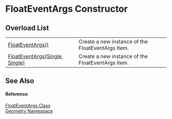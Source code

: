 # FloatEventArgs Constructor


## Overload List
<table>
<tr>
<td><a href="449ead43-99f3-a061-f4c6-bde7141f9060.md">FloatEventArgs()</a></td>
<td>Create a new instance of the FloatEventArgs Item.</td></tr>
<tr>
<td><a href="7d2a21f4-bb32-aa83-908d-5f37e145e4be.md">FloatEventArgs(Single, Single)</a></td>
<td>Create a new instance of the FloatEventArgs Item.</td></tr>
</table>

## See Also


#### Reference
<a href="ffb00a31-7c7b-02be-48f3-77a46b4806fc.md">FloatEventArgs Class</a>  
<a href="eb409b48-e279-bdb4-daf3-3196b72d55a2.md">Geometry Namespace</a>  
